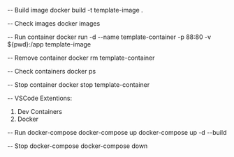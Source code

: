 -- Build image
docker build -t template-image .

-- Check images
docker images

-- Run container
docker run -d --name template-container -p 88:80 -v ${pwd}:/app template-image

-- Remove container
docker rm template-container

-- Check containers
docker ps

-- Stop container
docker stop template-container

-- VSCode Extentions:
1. Dev Containers
2. Docker

-- Run docker-compose
docker-compose up
docker-compose up -d --build

-- Stop docker-compose
docker-compose down